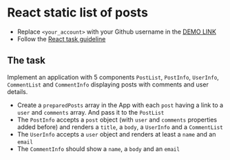 # React static list of posts
- Replace `<your_account>` with your Github username in the
  [DEMO LINK](https://maximbalyk.github.io/react_static-list-of-posts/)
- Follow the [React task guideline](https://github.com/mate-academy/react_task-guideline#react-tasks-guideline)

## The task
Implement an application with 5 components `PostList`, `PostInfo`, `UserInfo`, 
`CommentList` and `CommentInfo` displaying posts with comments and user details.

- Create a `preparedPosts` array in the App with each `post` having a link to a
  `user` and `comments` array. And pass it to the `PostList`
- The `PostInfo` accepts a `post` object (with `user` and `comments` 
  properties added before) and renders a `title`, a `body`, a `UserInfo` and a `CommentList`
- The `UserInfo` accepts a `user` object and renders at least a `name` and an `email`
- The `CommentInfo` should show a `name`, a `body` and an `email`
